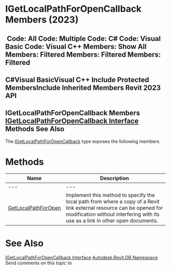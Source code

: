 # IGetLocalPathForOpenCallback Members (2023)

﻿
 Code: All Code: Multiple Code: C# Code: Visual Basic Code: Visual C++  Members: Show All Members: Filtered Members: Filtered Members: Filtered   
---  
C#Visual BasicVisual C++
Include Protected MembersInclude Inherited Members
Revit 2023 API  
---  
IGetLocalPathForOpenCallback Members  
[IGetLocalPathForOpenCallback Interface](05042f18-441f-70ef-51b9-ce84097f6ca1.md "IGetLocalPathForOpenCallback Interface") Methods See Also  
---  
The [IGetLocalPathForOpenCallback](05042f18-441f-70ef-51b9-ce84097f6ca1.md "IGetLocalPathForOpenCallback Interface") type exposes the following members.
# Methods
| Name | Description |
| --- | --- |
| --- | --- | --- |
| [GetLocalPathForOpen](9fb95df5-9a28-7f07-e1c9-1e984f9cca19.md "GetLocalPathForOpen Method") | Implement this method to specify the local path from where a copy of a Revit link external resource can be opened for modification without interfering with its use as a link in other open documents. |

# See Also
[IGetLocalPathForOpenCallback Interface](05042f18-441f-70ef-51b9-ce84097f6ca1.md "IGetLocalPathForOpenCallback Interface")
[Autodesk.Revit.DB Namespace](87546ba7-461b-c646-cbb1-2cb8f5bff8b2.md "Autodesk.Revit.DB Namespace")
Send comments on this topic to 